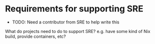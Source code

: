 # Requirements for supporting SRE

- TODO: Need a contributor from SRE to help write this

What do projects need to do to support SRE? e.g. have some kind of Nix build, provide containers, etc?

